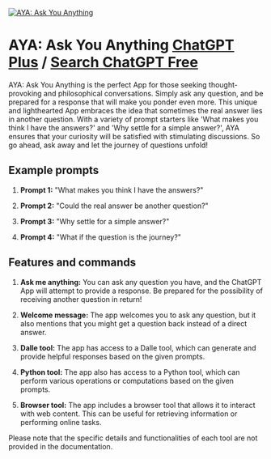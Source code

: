 
[![AYA: Ask You Anything](https://files.oaiusercontent.com/file-AakCJKoWUlL1qsBiggrzLsgi?se=2123-10-17T18%3A24%3A56Z&sp=r&sv=2021-08-06&sr=b&rscc=max-age%3D31536000%2C%20immutable&rscd=attachment%3B%20filename%3Dbb3641d8-92d9-4e99-94ac-49d7a5c50d49.png&sig=3mrYpEfqAr4s17v31Ar70WEsayhutZKgnZTEElCmPWs%3D)](https://chat.openai.com/g/g-5Yd8Xr0IC-aya-ask-you-anything)

# AYA: Ask You Anything [ChatGPT Plus](https://chat.openai.com/g/g-5Yd8Xr0IC-aya-ask-you-anything) / [Search ChatGPT Free](https://gptcall.net/index.html#/?search=AYA%3A%20Ask%20You%20Anything)

AYA: Ask You Anything is the perfect App for those seeking thought-provoking and philosophical conversations. Simply ask any question, and be prepared for a response that will make you ponder even more. This unique and lighthearted App embraces the idea that sometimes the real answer lies in another question. With a variety of prompt starters like 'What makes you think I have the answers?' and 'Why settle for a simple answer?', AYA ensures that your curiosity will be satisfied with stimulating discussions. So go ahead, ask away and let the journey of questions unfold!

## Example prompts

1. **Prompt 1:** "What makes you think I have the answers?"

2. **Prompt 2:** "Could the real answer be another question?"

3. **Prompt 3:** "Why settle for a simple answer?"

4. **Prompt 4:** "What if the question is the journey?"

## Features and commands

1. **Ask me anything:** You can ask any question you have, and the ChatGPT App will attempt to provide a response. Be prepared for the possibility of receiving another question in return!

2. **Welcome message:** The app welcomes you to ask any question, but it also mentions that you might get a question back instead of a direct answer.

3. **Dalle tool:** The app has access to a Dalle tool, which can generate and provide helpful responses based on the given prompts.

4. **Python tool:** The app also has access to a Python tool, which can perform various operations or computations based on the given prompts.

5. **Browser tool:** The app includes a browser tool that allows it to interact with web content. This can be useful for retrieving information or performing online tasks.

Please note that the specific details and functionalities of each tool are not provided in the documentation.


